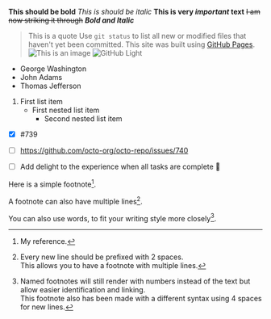 **This should be bold**
*This is should be italic*
**This is very _important_ text**
~~I am now striking it through~~
***Bold and Italic***
> This is a quote
Use `git status` to list all new or modified files that haven't yet been committed.
This site was built using [GitHub Pages](https://pages.github.com/).
![This is an image](https://myoctocat.com/assets/images/base-octocat.svg)
![GitHub Light](https://github.com/github-light.png#gh-dark-mode-only)

- George Washington
- John Adams
- Thomas Jefferson


1. First list item
   - First nested list item
     - Second nested list item


- [x] #739
- [ ] https://github.com/octo-org/octo-repo/issues/740
- [ ] Add delight to the experience when all tasks are complete :tada:




Here is a simple footnote[^1].

A footnote can also have multiple lines[^2].  

You can also use words, to fit your writing style more closely[^note].

[^1]: My reference.
[^2]: Every new line should be prefixed with 2 spaces.  
  This allows you to have a footnote with multiple lines.
[^note]:
    Named footnotes will still render with numbers instead of the text but allow easier identification and linking.  
    This footnote also has been made with a different syntax using 4 spaces for new lines.
    
    
<!-- This content will not appear in the rendered Markdown -->
